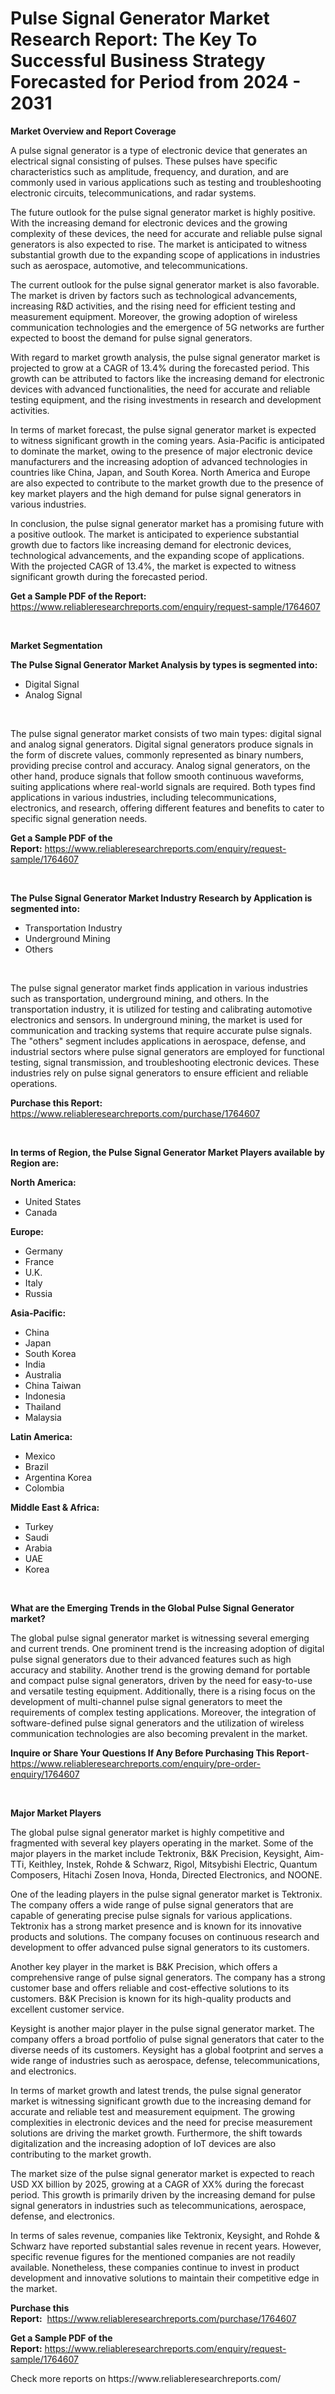 <p><h1>Pulse Signal Generator Market Research Report: The Key To Successful Business Strategy Forecasted for Period from 2024 - 2031</h1></p><p><strong>Market Overview and Report Coverage</strong></p>
<p><p>A pulse signal generator is a type of electronic device that generates an electrical signal consisting of pulses. These pulses have specific characteristics such as amplitude, frequency, and duration, and are commonly used in various applications such as testing and troubleshooting electronic circuits, telecommunications, and radar systems.</p><p>The future outlook for the pulse signal generator market is highly positive. With the increasing demand for electronic devices and the growing complexity of these devices, the need for accurate and reliable pulse signal generators is also expected to rise. The market is anticipated to witness substantial growth due to the expanding scope of applications in industries such as aerospace, automotive, and telecommunications.</p><p>The current outlook for the pulse signal generator market is also favorable. The market is driven by factors such as technological advancements, increasing R&D activities, and the rising need for efficient testing and measurement equipment. Moreover, the growing adoption of wireless communication technologies and the emergence of 5G networks are further expected to boost the demand for pulse signal generators.</p><p>With regard to market growth analysis, the pulse signal generator market is projected to grow at a CAGR of 13.4% during the forecasted period. This growth can be attributed to factors like the increasing demand for electronic devices with advanced functionalities, the need for accurate and reliable testing equipment, and the rising investments in research and development activities.</p><p>In terms of market forecast, the pulse signal generator market is expected to witness significant growth in the coming years. Asia-Pacific is anticipated to dominate the market, owing to the presence of major electronic device manufacturers and the increasing adoption of advanced technologies in countries like China, Japan, and South Korea. North America and Europe are also expected to contribute to the market growth due to the presence of key market players and the high demand for pulse signal generators in various industries.</p><p>In conclusion, the pulse signal generator market has a promising future with a positive outlook. The market is anticipated to experience substantial growth due to factors like increasing demand for electronic devices, technological advancements, and the expanding scope of applications. With the projected CAGR of 13.4%, the market is expected to witness significant growth during the forecasted period.</p></p>
<p><strong>Get a Sample PDF of the Report:</strong> <a href="https://www.reliableresearchreports.com/enquiry/request-sample/1764607">https://www.reliableresearchreports.com/enquiry/request-sample/1764607</a></p>
<p>&nbsp;</p>
<p><strong>Market Segmentation</strong></p>
<p><strong>The Pulse Signal Generator Market Analysis by types is segmented into:</strong></p>
<p><ul><li>Digital Signal</li><li>Analog Signal</li></ul></p>
<p>&nbsp;</p>
<p><p>The pulse signal generator market consists of two main types: digital signal and analog signal generators. Digital signal generators produce signals in the form of discrete values, commonly represented as binary numbers, providing precise control and accuracy. Analog signal generators, on the other hand, produce signals that follow smooth continuous waveforms, suiting applications where real-world signals are required. Both types find applications in various industries, including telecommunications, electronics, and research, offering different features and benefits to cater to specific signal generation needs.</p></p>
<p><strong>Get a Sample PDF of the Report:</strong>&nbsp;<a href="https://www.reliableresearchreports.com/enquiry/request-sample/1764607">https://www.reliableresearchreports.com/enquiry/request-sample/1764607</a></p>
<p>&nbsp;</p>
<p><strong>The Pulse Signal Generator Market Industry Research by Application is segmented into:</strong></p>
<p><ul><li>Transportation Industry</li><li>Underground Mining</li><li>Others</li></ul></p>
<p>&nbsp;</p>
<p><p>The pulse signal generator market finds application in various industries such as transportation, underground mining, and others. In the transportation industry, it is utilized for testing and calibrating automotive electronics and sensors. In underground mining, the market is used for communication and tracking systems that require accurate pulse signals. The "others" segment includes applications in aerospace, defense, and industrial sectors where pulse signal generators are employed for functional testing, signal transmission, and troubleshooting electronic devices. These industries rely on pulse signal generators to ensure efficient and reliable operations.</p></p>
<p><strong>Purchase this Report:</strong>&nbsp; <a href="https://www.reliableresearchreports.com/purchase/1764607">https://www.reliableresearchreports.com/purchase/1764607</a></p>
<p>&nbsp;</p>
<p><strong>In terms of Region, the Pulse Signal Generator Market Players available by Region are:</strong></p>
<p>
    <p> <strong> North America: </strong>
        <ul>
            <li>United States</li>
            <li>Canada</li>
        </ul>
        </p> 
    <p> <strong> Europe: </strong>
        <ul>
            <li>Germany</li>
            <li>France</li>
            <li>U.K.</li>
            <li>Italy</li>
            <li>Russia</li>
        </ul>
        </p> 
    <p> <strong> Asia-Pacific: </strong>
        <ul>
            <li>China</li>
            <li>Japan</li>
            <li>South Korea</li>
            <li>India</li>
            <li>Australia</li>
            <li>China Taiwan</li>
            <li>Indonesia</li>
            <li>Thailand</li>
            <li>Malaysia</li>
        </ul>
        </p> 
    <p> <strong> Latin America: </strong>
        <ul>
            <li>Mexico</li>
            <li>Brazil</li>
            <li>Argentina Korea</li>
            <li>Colombia</li>
        </ul>
        </p> 
    <p> <strong> Middle East & Africa: </strong>
        <ul>
            <li>Turkey</li>
            <li>Saudi</li>
            <li>Arabia</li>
            <li>UAE</li>
            <li>Korea</li>
        </ul>
    </p>
    </p>
<p>&nbsp;</p>
<p><strong>What are the Emerging Trends in the Global Pulse Signal Generator market?</strong></p>
<p><p>The global pulse signal generator market is witnessing several emerging and current trends. One prominent trend is the increasing adoption of digital pulse signal generators due to their advanced features such as high accuracy and stability. Another trend is the growing demand for portable and compact pulse signal generators, driven by the need for easy-to-use and versatile testing equipment. Additionally, there is a rising focus on the development of multi-channel pulse signal generators to meet the requirements of complex testing applications. Moreover, the integration of software-defined pulse signal generators and the utilization of wireless communication technologies are also becoming prevalent in the market.</p></p>
<p><strong>Inquire or Share Your Questions If Any Before Purchasing This Report</strong>- <a href="https://www.reliableresearchreports.com/enquiry/pre-order-enquiry/1764607">https://www.reliableresearchreports.com/enquiry/pre-order-enquiry/1764607</a></p>
<p>&nbsp;</p>
<p><strong>Major Market Players</strong></p>
<p><p>The global pulse signal generator market is highly competitive and fragmented with several key players operating in the market. Some of the major players in the market include Tektronix, B&K Precision, Keysight, Aim-TTi, Keithley, Instek, Rohde & Schwarz, Rigol, Mitsybishi Electric, Quantum Composers, Hitachi Zosen Inova, Honda, Directed Electronics, and NOONE.</p><p>One of the leading players in the pulse signal generator market is Tektronix. The company offers a wide range of pulse signal generators that are capable of generating precise pulse signals for various applications. Tektronix has a strong market presence and is known for its innovative products and solutions. The company focuses on continuous research and development to offer advanced pulse signal generators to its customers.</p><p>Another key player in the market is B&K Precision, which offers a comprehensive range of pulse signal generators. The company has a strong customer base and offers reliable and cost-effective solutions to its customers. B&K Precision is known for its high-quality products and excellent customer service.</p><p>Keysight is another major player in the pulse signal generator market. The company offers a broad portfolio of pulse signal generators that cater to the diverse needs of its customers. Keysight has a global footprint and serves a wide range of industries such as aerospace, defense, telecommunications, and electronics.</p><p>In terms of market growth and latest trends, the pulse signal generator market is witnessing significant growth due to the increasing demand for accurate and reliable test and measurement equipment. The growing complexities in electronic devices and the need for precise measurement solutions are driving the market growth. Furthermore, the shift towards digitalization and the increasing adoption of IoT devices are also contributing to the market growth.</p><p>The market size of the pulse signal generator market is expected to reach USD XX billion by 2025, growing at a CAGR of XX% during the forecast period. This growth is primarily driven by the increasing demand for pulse signal generators in industries such as telecommunications, aerospace, defense, and electronics.</p><p>In terms of sales revenue, companies like Tektronix, Keysight, and Rohde & Schwarz have reported substantial sales revenue in recent years. However, specific revenue figures for the mentioned companies are not readily available. Nonetheless, these companies continue to invest in product development and innovative solutions to maintain their competitive edge in the market.</p></p>
<p><strong>Purchase this Report:</strong>&nbsp;&nbsp;<a href="https://www.reliableresearchreports.com/purchase/1764607">https://www.reliableresearchreports.com/purchase/1764607</a></p>
<p></p>
<p><strong>Get a Sample PDF of the Report:</strong>&nbsp;<a href="https://www.reliableresearchreports.com/enquiry/request-sample/1764607">https://www.reliableresearchreports.com/enquiry/request-sample/1764607</a></p>
<p>Check more reports on https://www.reliableresearchreports.com/</p>